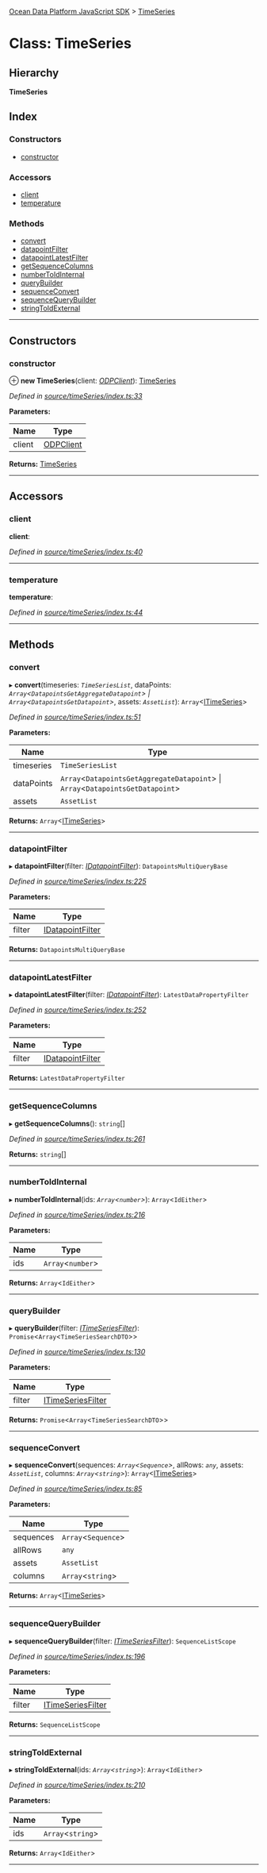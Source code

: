 [Ocean Data Platform JavaScript SDK](../README.md) > [TimeSeries](../classes/timeseries.md)

# Class: TimeSeries

## Hierarchy

**TimeSeries**

## Index

### Constructors

* [constructor](timeseries.md#constructor)

### Accessors

* [client](timeseries.md#client)
* [temperature](timeseries.md#temperature)

### Methods

* [convert](timeseries.md#convert)
* [datapointFilter](timeseries.md#datapointfilter)
* [datapointLatestFilter](timeseries.md#datapointlatestfilter)
* [getSequenceColumns](timeseries.md#getsequencecolumns)
* [numberToIdInternal](timeseries.md#numbertoidinternal)
* [queryBuilder](timeseries.md#querybuilder)
* [sequenceConvert](timeseries.md#sequenceconvert)
* [sequenceQueryBuilder](timeseries.md#sequencequerybuilder)
* [stringToIdExternal](timeseries.md#stringtoidexternal)

---

## Constructors

<a id="constructor"></a>

###  constructor

⊕ **new TimeSeries**(client: *[ODPClient](odpclient.md)*): [TimeSeries](timeseries.md)

*Defined in [source/timeSeries/index.ts:33](https://github.com/C4IROcean/ODP-sdk-js/blob/d16dc4d/source/timeSeries/index.ts#L33)*

**Parameters:**

| Name | Type |
| ------ | ------ |
| client | [ODPClient](odpclient.md) |

**Returns:** [TimeSeries](timeseries.md)

___

## Accessors

<a id="client"></a>

###  client

**client**: 

*Defined in [source/timeSeries/index.ts:40](https://github.com/C4IROcean/ODP-sdk-js/blob/d16dc4d/source/timeSeries/index.ts#L40)*

___
<a id="temperature"></a>

###  temperature

**temperature**: 

*Defined in [source/timeSeries/index.ts:44](https://github.com/C4IROcean/ODP-sdk-js/blob/d16dc4d/source/timeSeries/index.ts#L44)*

___

## Methods

<a id="convert"></a>

###  convert

▸ **convert**(timeseries: *`TimeSeriesList`*, dataPoints: *`Array`<`DatapointsGetAggregateDatapoint`> \| `Array`<`DatapointsGetDatapoint`>*, assets: *`AssetList`*): `Array`<[ITimeSeries](../interfaces/itimeseries.md)>

*Defined in [source/timeSeries/index.ts:51](https://github.com/C4IROcean/ODP-sdk-js/blob/d16dc4d/source/timeSeries/index.ts#L51)*

**Parameters:**

| Name | Type |
| ------ | ------ |
| timeseries | `TimeSeriesList` |
| dataPoints | `Array`<`DatapointsGetAggregateDatapoint`> \| `Array`<`DatapointsGetDatapoint`> |
| assets | `AssetList` |

**Returns:** `Array`<[ITimeSeries](../interfaces/itimeseries.md)>

___
<a id="datapointfilter"></a>

###  datapointFilter

▸ **datapointFilter**(filter: *[IDatapointFilter](../interfaces/idatapointfilter.md)*): `DatapointsMultiQueryBase`

*Defined in [source/timeSeries/index.ts:225](https://github.com/C4IROcean/ODP-sdk-js/blob/d16dc4d/source/timeSeries/index.ts#L225)*

**Parameters:**

| Name | Type |
| ------ | ------ |
| filter | [IDatapointFilter](../interfaces/idatapointfilter.md) |

**Returns:** `DatapointsMultiQueryBase`

___
<a id="datapointlatestfilter"></a>

###  datapointLatestFilter

▸ **datapointLatestFilter**(filter: *[IDatapointFilter](../interfaces/idatapointfilter.md)*): `LatestDataPropertyFilter`

*Defined in [source/timeSeries/index.ts:252](https://github.com/C4IROcean/ODP-sdk-js/blob/d16dc4d/source/timeSeries/index.ts#L252)*

**Parameters:**

| Name | Type |
| ------ | ------ |
| filter | [IDatapointFilter](../interfaces/idatapointfilter.md) |

**Returns:** `LatestDataPropertyFilter`

___
<a id="getsequencecolumns"></a>

###  getSequenceColumns

▸ **getSequenceColumns**(): `string`[]

*Defined in [source/timeSeries/index.ts:261](https://github.com/C4IROcean/ODP-sdk-js/blob/d16dc4d/source/timeSeries/index.ts#L261)*

**Returns:** `string`[]

___
<a id="numbertoidinternal"></a>

###  numberToIdInternal

▸ **numberToIdInternal**(ids: *`Array`<`number`>*): `Array`<`IdEither`>

*Defined in [source/timeSeries/index.ts:216](https://github.com/C4IROcean/ODP-sdk-js/blob/d16dc4d/source/timeSeries/index.ts#L216)*

**Parameters:**

| Name | Type |
| ------ | ------ |
| ids | `Array`<`number`> |

**Returns:** `Array`<`IdEither`>

___
<a id="querybuilder"></a>

###  queryBuilder

▸ **queryBuilder**(filter: *[ITimeSeriesFilter](../interfaces/itimeseriesfilter.md)*): `Promise`<`Array`<`TimeSeriesSearchDTO`>>

*Defined in [source/timeSeries/index.ts:130](https://github.com/C4IROcean/ODP-sdk-js/blob/d16dc4d/source/timeSeries/index.ts#L130)*

**Parameters:**

| Name | Type |
| ------ | ------ |
| filter | [ITimeSeriesFilter](../interfaces/itimeseriesfilter.md) |

**Returns:** `Promise`<`Array`<`TimeSeriesSearchDTO`>>

___
<a id="sequenceconvert"></a>

###  sequenceConvert

▸ **sequenceConvert**(sequences: *`Array`<`Sequence`>*, allRows: *`any`*, assets: *`AssetList`*, columns: *`Array`<`string`>*): `Array`<[ITimeSeries](../interfaces/itimeseries.md)>

*Defined in [source/timeSeries/index.ts:85](https://github.com/C4IROcean/ODP-sdk-js/blob/d16dc4d/source/timeSeries/index.ts#L85)*

**Parameters:**

| Name | Type |
| ------ | ------ |
| sequences | `Array`<`Sequence`> |
| allRows | `any` |
| assets | `AssetList` |
| columns | `Array`<`string`> |

**Returns:** `Array`<[ITimeSeries](../interfaces/itimeseries.md)>

___
<a id="sequencequerybuilder"></a>

###  sequenceQueryBuilder

▸ **sequenceQueryBuilder**(filter: *[ITimeSeriesFilter](../interfaces/itimeseriesfilter.md)*): `SequenceListScope`

*Defined in [source/timeSeries/index.ts:196](https://github.com/C4IROcean/ODP-sdk-js/blob/d16dc4d/source/timeSeries/index.ts#L196)*

**Parameters:**

| Name | Type |
| ------ | ------ |
| filter | [ITimeSeriesFilter](../interfaces/itimeseriesfilter.md) |

**Returns:** `SequenceListScope`

___
<a id="stringtoidexternal"></a>

###  stringToIdExternal

▸ **stringToIdExternal**(ids: *`Array`<`string`>*): `Array`<`IdEither`>

*Defined in [source/timeSeries/index.ts:210](https://github.com/C4IROcean/ODP-sdk-js/blob/d16dc4d/source/timeSeries/index.ts#L210)*

**Parameters:**

| Name | Type |
| ------ | ------ |
| ids | `Array`<`string`> |

**Returns:** `Array`<`IdEither`>

___


